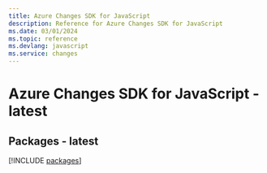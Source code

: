 ```yaml
---
title: Azure Changes SDK for JavaScript
description: Reference for Azure Changes SDK for JavaScript
ms.date: 03/01/2024
ms.topic: reference
ms.devlang: javascript
ms.service: changes
---
```

# Azure Changes SDK for JavaScript - latest
## Packages - latest
[!INCLUDE [packages](changes-index.md)]